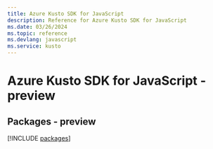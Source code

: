 ```yaml
---
title: Azure Kusto SDK for JavaScript
description: Reference for Azure Kusto SDK for JavaScript
ms.date: 03/26/2024
ms.topic: reference
ms.devlang: javascript
ms.service: kusto
---
```

# Azure Kusto SDK for JavaScript - preview
## Packages - preview
[!INCLUDE [packages](kusto-index.md)]